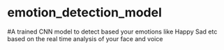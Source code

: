 # emotion_detection_model
#A trained CNN model to detect based your emotions like Happy Sad etc based on the real time analysis of your face and voice


